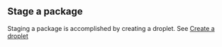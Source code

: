 ## Stage a package

Staging a package is accomplished by creating a droplet. See <a href=#create-a-droplet>Create a droplet</a>

